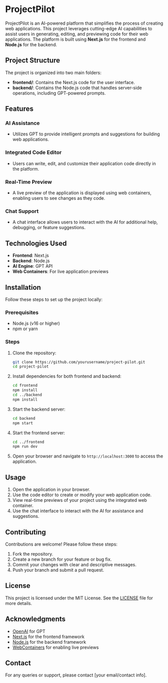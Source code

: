 # ProjectPilot

ProjectPilot is an AI-powered platform that simplifies the process of creating web applications. This project leverages cutting-edge AI capabilities to assist users in generating, editing, and previewing code for their web applications. The platform is built using **Next.js** for the frontend and **Node.js** for the backend.

## Project Structure

The project is organized into two main folders:

- **frontend/**: Contains the Next.js code for the user interface.
- **backend/**: Contains the Node.js code that handles server-side operations, including GPT-powered prompts.

## Features

### AI Assistance
- Utilizes GPT to provide intelligent prompts and suggestions for building web applications.

### Integrated Code Editor
- Users can write, edit, and customize their application code directly in the platform.

### Real-Time Preview
- A live preview of the application is displayed using web containers, enabling users to see changes as they code.

### Chat Support
- A chat interface allows users to interact with the AI for additional help, debugging, or feature suggestions.

## Technologies Used

- **Frontend**: Next.js
- **Backend**: Node.js
- **AI Engine**: GPT API
- **Web Containers**: For live application previews

## Installation

Follow these steps to set up the project locally:

### Prerequisites
- Node.js (v16 or higher)
- npm or yarn

### Steps

1. Clone the repository:
   ```bash
   git clone https://github.com/yourusername/project-pilot.git
   cd project-pilot
   ```

2. Install dependencies for both frontend and backend:
   ```bash
   cd frontend
   npm install
   cd ../backend
   npm install
   ```

3. Start the backend server:
   ```bash
   cd backend
   npm start
   ```

4. Start the frontend server:
   ```bash
   cd ../frontend
   npm run dev
   ```

5. Open your browser and navigate to `http://localhost:3000` to access the application.

## Usage

1. Open the application in your browser.
2. Use the code editor to create or modify your web application code.
3. View real-time previews of your project using the integrated web container.
4. Use the chat interface to interact with the AI for assistance and suggestions.

## Contributing

Contributions are welcome! Please follow these steps:

1. Fork the repository.
2. Create a new branch for your feature or bug fix.
3. Commit your changes with clear and descriptive messages.
4. Push your branch and submit a pull request.

## License

This project is licensed under the MIT License. See the [LICENSE](LICENSE) file for more details.

## Acknowledgments

- [OpenAI](https://openai.com) for GPT
- [Next.js](https://nextjs.org) for the frontend framework
- [Node.js](https://nodejs.org) for the backend framework
- [WebContainers](https://webcontainers.io) for enabling live previews

## Contact

For any queries or support, please contact [your email/contact info].

